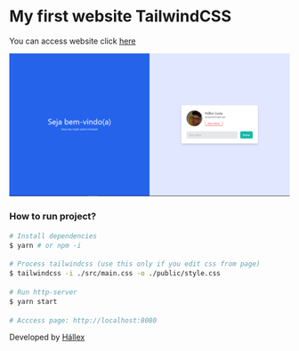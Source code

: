 # My first website TailwindCSS

You can access website click <a href="https://google.coma/" target="_blank">here</a>

![](./docs/page.png)

### How to run project?

```sh
# Install dependencies
$ yarn # or npm -i

# Process tailwindcss (use this only if you edit css from page)
$ tailwindcss -i ./src/main.css -o ./public/style.css

# Run http-server
$ yarn start

# Acccess page: http://localhost:8080
```

Developed by [Hállex](https://github.com/hallexcosta)
